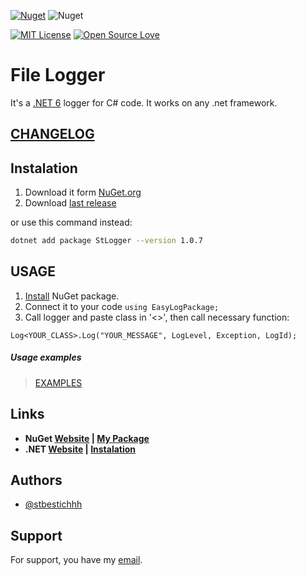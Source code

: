 [![Nuget](https://img.shields.io/badge/Nuget-v1.0.7-blue)](https://www.nuget.org/packages/StLogger/)
![Nuget](https://img.shields.io/nuget/dt/StLogger)

[![MIT License](https://img.shields.io/badge/License-MIT-green.svg)](LICENSE)
[![Open Source Love](https://badges.frapsoft.com/os/v1/open-source.svg?v=103)](https://github.com/ellerbrock/open-source-badges/)

# File Logger

It's a [.NET 6](https://dotnet.microsoft.com/en-us/apps/maui) logger for C# code. It works on any .net framework.

## [CHANGELOG](CHANGELOG.md)

## Instalation

1. Download it form [NuGet.org](https://www.nuget.org/packages/StLogger/)
2. Download [last release](https://github.com/stbestichhh/dotNET-LoggerService/releases/tag/v1.0.7)

or use this command instead:

```bash
dotnet add package StLogger --version 1.0.7
```
    
## USAGE

1. [Install](#Instalation) NuGet package.
2. Connect it to your code 
`using EasyLogPackage;`
3. Call logger and paste class in '<>', then call necessary function:

`Log<YOUR_CLASS>.Log("YOUR_MESSAGE", LogLevel, Exception, LogId);`

##### Usage examples
> [EXAMPLES](EXAMPLES.md)

## Links
* **NuGet [Website](https://www.nuget.org) | [My Package](https://www.nuget.org/packages/StLogger.Test/)**
* **.NET [Website](https://dotnet.microsoft.com/en-us/) | [Instalation](https://dotnet.microsoft.com/en-us/download)**

## Authors

- [@stbestichhh](https://www.github.com/stbestichhh)


## Support

For support, you have my [email](mailto:stbestich@gmail.com).

